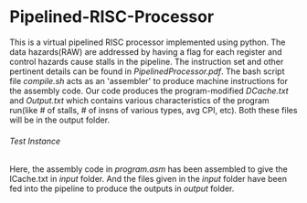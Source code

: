 # Pipelined-RISC-Processor
This is a virtual pipelined RISC processor implemented using python. The data hazards(RAW) are addressed by having a flag for each register and control hazards cause stalls in the pipeline. The instruction set and other pertinent details can be found in _PipelinedProcessor.pdf_. The bash script file _compile.sh_ acts as an 'assembler' to produce machine instructions for the assembly code. Our code produces the program-modified _DCache.txt_ and _Output.txt_ which contains various characteristics of the program run(like # of stalls, # of insns of various types, avg CPI, etc). Both these files will be in the output folder. 

###### Test Instance

Here, the assembly code in _program.asm_ has been assembled to give the ICache.txt in _input_ folder. And the files given in the _input_ folder have been fed into the pipeline to produce the outputs in _output_ folder.
